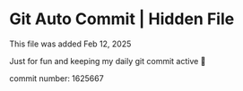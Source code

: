 # Git Auto Commit | Hidden File

This file was added Feb 12, 2025

Just for fun and keeping my daily git commit active 🤪

commit number: 1625667
